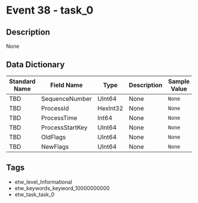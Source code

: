 # Event 38 - task_0

## Description
None

## Data Dictionary
|Standard Name|Field Name|Type|Description|Sample Value|
|---|---|---|---|---|
|TBD|SequenceNumber|UInt64|None|`None`|
|TBD|ProcessId|HexInt32|None|`None`|
|TBD|ProcessTime|Int64|None|`None`|
|TBD|ProcessStartKey|UInt64|None|`None`|
|TBD|OldFlags|UInt64|None|`None`|
|TBD|NewFlags|UInt64|None|`None`|

## Tags
* etw_level_Informational
* etw_keywords_keyword_10000000000
* etw_task_task_0